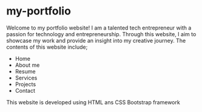 # my-portfolio
Welcome to my portfolio website! I am a talented tech entrepreneur with a passion for technology and entrepreneurship. Through this website, I aim to showcase my work and provide an insight into my creative journey. The contents of this website include;
- Home
- About me
- Resume
- Services
- Projects
- Contact

This website is developed using HTML ans CSS Bootstrap framework
